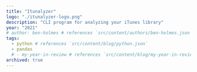 ```yaml
---
title: "Itunalyzer"
logo: "./itunalyzer-logo.png"
description: "CLI program for analyzing your iTunes library"
year: "2021"
# author: ben-holmes # references `src/content/authors/ben-holmes.json`
tags:
  - python # references `src/content/blog/python.json`
  - pandas
  # - my-year-in-review # references `src/content/blog/my-year-in-review.md`
archived: true
---
```

